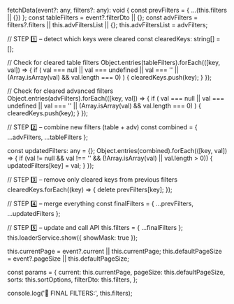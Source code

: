fetchData(event?: any, filters?: any): void {
  const prevFilters = { ...(this.filters || {}) };
  const tableFilters = event?.filterDto || {};
  const advFilters = filters?.filters || this.advFiltersList || {};
  this.advFiltersList = advFilters;

  // STEP 1️⃣ – detect which keys were cleared
  const clearedKeys: string[] = [];

  // Check for cleared table filters
  Object.entries(tableFilters).forEach(([key, val]) => {
    if (
      val === null ||
      val === undefined ||
      val === '' ||
      (Array.isArray(val) && val.length === 0)
    ) {
      clearedKeys.push(key);
    }
  });

  // Check for cleared advanced filters
  Object.entries(advFilters).forEach(([key, val]) => {
    if (
      val === null ||
      val === undefined ||
      val === '' ||
      (Array.isArray(val) && val.length === 0)
    ) {
      clearedKeys.push(key);
    }
  });

  // STEP 2️⃣ – combine new filters (table + adv)
  const combined = { ...advFilters, ...tableFilters };

  const updatedFilters: any = {};
  Object.entries(combined).forEach(([key, val]) => {
    if (val != null && val !== '' && (!Array.isArray(val) || val.length > 0)) {
      updatedFilters[key] = val;
    }
  });

  // STEP 3️⃣ – remove only cleared keys from previous filters
  clearedKeys.forEach((key) => {
    delete prevFilters[key];
  });

  // STEP 4️⃣ – merge everything
  const finalFilters = { ...prevFilters, ...updatedFilters };

  // STEP 5️⃣ – update and call API
  this.filters = { ...finalFilters };
  this.loaderService.show({ showMask: true });

  this.currentPage = event?.current || this.currentPage;
  this.defaultPageSize = event?.pageSize || this.defaultPageSize;

  const params = {
    current: this.currentPage,
    pageSize: this.defaultPageSize,
    sorts: this.sortOptions,
    filterDto: this.filters,
  };

  console.log('🧠 FINAL FILTERS:', this.filters);

